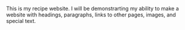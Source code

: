 This is my recipe website. I will be demonstrarting my ability to make a website with headings, paragraphs, links to other pages, images, and special text. 
